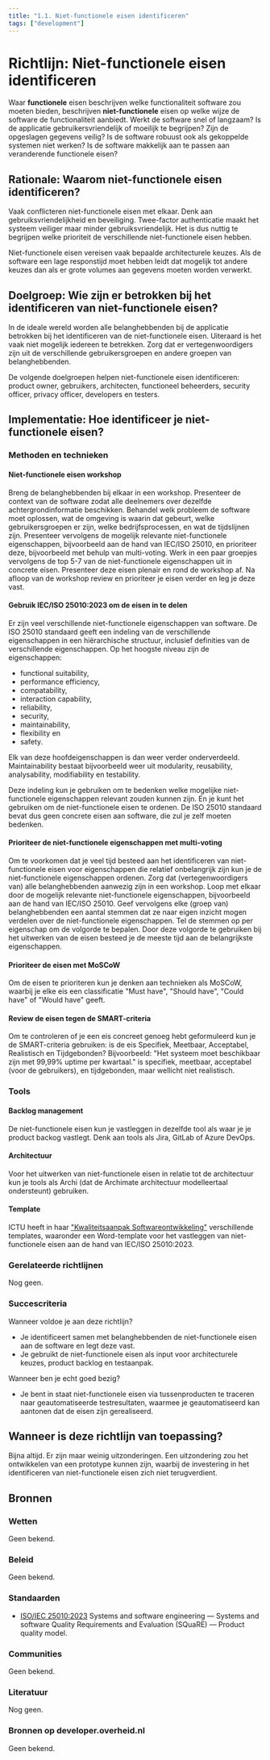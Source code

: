 ```yaml
---
title: "1.1. Niet-functionele eisen identificeren"
tags: ["development"]
---
```


# Richtlijn: Niet-functionele eisen identificeren

Waar **functionele** eisen beschrijven welke functionaliteit software zou moeten bieden, beschrijven **niet-functionele** eisen op welke wijze de software de functionaliteit aanbiedt. Werkt de software snel of langzaam? Is de applicatie gebruikersvriendelijk of moeilijk te begrijpen? Zijn de opgeslagen gegevens veilig? Is de software robuust ook als gekoppelde systemen niet werken? Is de software makkelijk aan te passen aan veranderende functionele eisen?

## Rationale: Waarom niet-functionele eisen identificeren?

Vaak conflicteren niet-functionele eisen met elkaar. Denk aan gebruiksvriendelijkheid en beveiliging. Twee-factor authenticatie maakt het systeem veiliger maar minder gebruiksvriendelijk. Het is dus nuttig te begrijpen welke prioriteit de verschillende niet-functionele eisen hebben.

Niet-functionele eisen vereisen vaak bepaalde architecturele keuzes. Als de software een lage responstijd moet hebben leidt dat mogelijk tot andere keuzes dan als er grote volumes aan gegevens moeten worden verwerkt.

## Doelgroep: Wie zijn er betrokken bij het identificeren van niet-functionele eisen?

In de ideale wereld worden alle belanghebbenden bij de applicatie betrokken bij het identificeren van de niet-functionele eisen. Uiteraard is het vaak niet mogelijk iedereen te betrekken. Zorg dat er vertegenwoordigers zijn uit de verschillende gebruikersgroepen en andere groepen van belanghebbenden.

De volgende doelgroepen helpen niet-functionele eisen identificeren: product owner, gebruikers, architecten, functioneel beheerders, security officer, privacy officer, developers en testers.

## Implementatie: Hoe identificeer je niet-functionele eisen?

### Methoden en technieken

#### Niet-functionele eisen workshop

Breng de belanghebbenden bij elkaar in een workshop. Presenteer de context van de software zodat alle deelnemers over dezelfde achtergrondinformatie beschikken. Behandel welk probleem de software moet oplossen, wat de omgeving is waarin dat gebeurt, welke gebruikersgroepen er zijn, welke bedrijfsprocessen, en wat de tijdslijnen zijn. Presenteer vervolgens de mogelijk relevante niet-functionele eigenschappen, bijvoorbeeld aan de hand van IEC/ISO 25010, en prioriteer deze, bijvoorbeeld met behulp van multi-voting. Werk in een paar groepjes vervolgens de top 5-7 van de niet-functionele eigenschappen uit in concrete eisen. Presenteer deze eisen plenair en rond de workshop af. Na afloop van de workshop review en prioriteer je eisen verder en leg je deze vast.

#### Gebruik IEC/ISO 25010:2023 om de eisen in te delen

Er zijn veel verschillende niet-functionele eigenschappen van software. De ISO 25010 standaard geeft een indeling van de verschillende eigenschappen in een hiërarchische structuur, inclusief definities van de verschillende eigenschappen. Op het hoogste niveau zijn de eigenschappen:

- functional suitability,
- performance efficiency,
- compatability,
- interaction capability,
- reliability,
- security,
- maintainability,
- flexibility en
- safety.

Elk van deze hoofdeigenschappen is dan weer verder onderverdeeld. Maintainability bestaat bijvoorbeeld weer uit modularity, reusability, analysability, modifiability en testability.

Deze indeling kun je gebruiken om te bedenken welke mogelijke niet-functionele eigenschappen relevant zouden kunnen zijn. En je kunt het gebruiken om de niet-functionele eisen te ordenen. De ISO 25010 standaard bevat dus geen concrete eisen aan software, die zul je zelf moeten bedenken.

#### Prioriteer de niet-functionele eigenschappen met multi-voting

Om te voorkomen dat je veel tijd besteed aan het identificeren van niet-functionele eisen voor eigenschappen die relatief onbelangrijk zijn kun je de niet-functionele eigenschappen ordenen. Zorg dat (vertegenwoordigers van) alle belanghebbenden aanwezig zijn in een workshop. Loop met elkaar door de mogelijk relevante niet-functionele eigenschappen, bijvoorbeeld aan de hand van IEC/ISO 25010. Geef vervolgens elke (groep van) belanghebbenden een aantal stemmen dat ze naar eigen inzicht mogen verdelen over de niet-functionele eigenschappen. Tel de stemmen op per eigenschap om de volgorde te bepalen. Door deze volgorde te gebruiken bij het uitwerken van de eisen besteed je de meeste tijd aan de belangrijkste eigenschappen.

#### Prioriteer de eisen met MoSCoW

Om de eisen te prioriteren kun je denken aan technieken als MoSCoW, waarbij je elke eis een classificatie "Must have", "Should have", "Could have" of "Would have" geeft.

#### Review de eisen tegen de SMART-criteria

Om te controleren of je een eis concreet genoeg hebt geformuleerd kun je de SMART-criteria gebruiken: is de eis Specifiek, Meetbaar, Acceptabel, Realistisch en Tijdgebonden? Bijvoorbeeld: "Het systeem moet beschikbaar zijn met 99,99% uptime per kwartaal." is specifiek, meetbaar, acceptabel (voor de gebruikers), en tijdgebonden, maar wellicht niet realistisch.

### Tools

#### Backlog management

De niet-functionele eisen kun je vastleggen in dezelfde tool als waar je je product backog vastlegt. Denk aan tools als Jira, GitLab of Azure DevOps.

#### Architectuur

Voor het uitwerken van niet-functionele eisen in relatie tot de architectuur kun je tools als Archi (dat de Archimate architectuur modelleertaal ondersteunt) gebruiken.

#### Template

ICTU heeft in haar ["Kwaliteitsaanpak Softwareontwikkeling"](https://ictu.github.io/Kwaliteitsaanpak/) verschillende templates, waaronder een Word-template voor het vastleggen van niet-functionele eisen aan de hand van IEC/ISO 25010:2023.

### Gerelateerde richtlijnen

Nog geen.

### Succescriteria

Wanneer voldoe je aan deze richtlijn?

- Je identificeert samen met belanghebbenden de niet-functionele eisen aan de software en legt deze vast.
- Je gebruikt de niet-functionele eisen als input voor architecturele keuzes, product backlog en testaanpak.

Wanneer ben je echt goed bezig?

- Je bent in staat niet-functionele eisen via tussenproducten te traceren naar geautomatiseerde testresultaten, waarmee je geautomatiseerd kan aantonen dat de eisen zijn gerealiseerd.

## Wanneer is deze richtlijn van toepassing?

Bijna altijd. Er zijn maar weinig uitzonderingen. Een uitzondering zou het ontwikkelen van een prototype kunnen zijn, waarbij de investering in het identificeren van niet-functionele eisen zich niet terugverdient.

## Bronnen

### Wetten

Geen bekend.

### Beleid

Geen bekend.

### Standaarden

- [ISO/IEC 25010:2023](https://www.iso.org/standard/78176.html) Systems and software engineering — Systems and software Quality Requirements and Evaluation (SQuaRE) — Product quality model.

### Communities

Geen bekend.

### Literatuur

Nog geen.

### Bronnen op developer.overheid.nl

Geen bekend.

